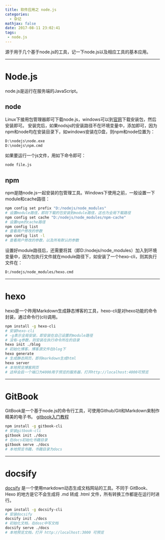 ```yaml
---
title: 软件应用之 node.js
categories:
  - 杂记
mathjax: false
date: 2017-08-11 23:02:41
tags:
 - node.js
---
```


源于用于几个基于node.js的工具，记一下node.js以及相应工具的基本应用。

<!-- more -->

---
# Node.js

node.js是运行在服务端的JavaScript。

## node
Linux下接用包管理器即可下载node.js，windows可以到[官网](https://nodejs.org/en/)下载安装包，然后安装即可。
安装完后，如果nodsjs的安装路径不在环境变量中，添加即可，因为npm和node均在安装目录下，如windows安装在D盘，则npm和node位置为：

```bash
D:\nodejs\node.exe
D:\nodejs\npm.cmd
```

如果要运行一个js文件，用如下命令即可：

```bash
node file.js
```

## npm
npm是随node.js一起安装的包管理工具。Windows下使用之前，一般设置一下module和cache路径：

```bash
npm config set prefix "D:/nodejs/node_modules"
# 设置module路径，即将下载的包安装到module路径，这也为全局下载路径
npm config set cache "D:/nodejs/node_modules/npm-cache"
# 设置npm的cache路径
npm config list
# 查看用户修改的参数
npm config list -l
# 查看用户修改的参数，以及所有默认的参数
```

设置好module路径后，还需要将其（即D:/nodejs/node_modules）加入到环境变量中，因为包执行文件就在module路径下，如安装了一个hexo-cli，则其执行文件在：

```bash
D:/nodejs/node_modules/hexo.cmd
```


---
# hexo

hexo是一个昨用Markdown生成静态博客的工具，hexo-cli是对hexo功能的命令封装，通过命令行(cli)调用。

```bash
npm install -g hexo-cli
# 安装hexo-cli
# -g表示全局安装，即安装在自己设置的module路径
# 没有-g参数，则安装在执行命令所在的目录
hexo init ./blog
# 初始化博客，博客源文件在blog下
hexo generate
# 生成静态网页，即将markdown生成html
hexo server
# 本地预览博客网页 
# 这样会启一个端口为4000用于预览的服务器，打开http://localhost:4000可预览
```


---
# GitBook

GitBook是一个基于node.js的命令行工具，可使用Github/Git和Markdown来制作精美的电子书。
[gitbook入门教程](http://www.chengweiyang.cn/gitbook/gitbook.com/edit.html)

```bash
npm install -g gitbook-cli
# 安装gitbook-cli
gitbook init ./docs
# 在docs初始化书籍目录
gitbook serve ./docs
# 本地预览书籍，书籍目录为docs
```


---
# docsify
[docsify](https://docsify.js.org/#/zh-cn/) 是一个使用markdown动态生成文档网站的工具。不同于 GitBook、Hexo 的地方是它不会生成将 .md 转成 .html 文件，所有转换工作都是在运行时进行。

```bash
npm install -g docsify-cli
# 安装docsify
docsify init ./docs
# 初始化文档，在dosc中写文档
docsify serve ./docs
# 本地预览文档，打开 http://localhost:3000 可预览
```


